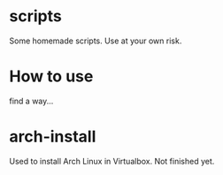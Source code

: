 # scripts
Some homemade scripts.
Use at your own risk.

# How to use
find a way...

# arch-install
Used to install Arch Linux in Virtualbox.
Not finished yet.
